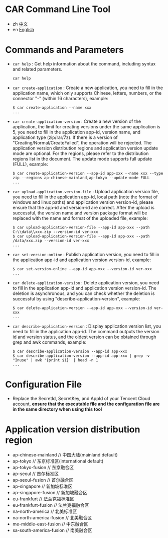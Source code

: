 # CAR Command Line Tool

- zh [中文](README.md)
- en [English](README.en.md)

# Commands and Parameters

- `car help` : Get help information about the command, including syntax and related parameters.

      car help

- `car create-application` : Create a new application, you need to fill in the application name, which only supports Chinese, letters, numbers, or the connector "-" (within 16 characters), example:

      $ car create-application --name xxx
      ...

- `car create-application-version` : Create a new version of the application, the limit for creating versions under the same application is 5, you need to fill in the application app-id, version name, and application type (zip/rar/7z). If there is a version of "Creating/Normal/CreateFailed", the operation will be rejected. The application version distribution regions and application version update mode are optional. For the regions, please refer to the distribution regions list in the document. The update mode supports full update (FULL), example:

      $ car create-application-version --app-id app-xxx --name xxx --type zip --regions ap-chinese-mainland,ap-tokyo --update-mode FULL
      ...

- `car upload-application-version-file` : Upload application version file, you need to fill in the application app-id, local path (note the format of windows and linux paths) and application version version-id, please ensure that the app-id and version-id are correct. After the upload is successful, the version name and version package format will be replaced with the name and format of the uploaded file, example:

      $ car upload-application-version-file --app-id app-xxx --path C:\\data\\xxx.zip --version-id ver-xxx
      $ car upload-application-version-file --app-id app-xxx --path /data/xxx.zip --version-id ver-xxx
      ...

- `car set-version-online` : Publish application version, you need to fill in the application app-id and application version version-id, example:

      $ car set-version-online --app-id app-xxx --version-id ver-xxx
      ...

- `car delete-application-version` : Delete application version, you need to fill in the application app-id and application version version-id. The deletion is asynchronous, and you can check whether the deletion is successful by using "describe-application-version", example:

      $ car delete-application-version --app-id app-xxx --version-id ver-xxx
      ...

- `car describe-application-version` : Display application version list, you need to fill in the application app-id. The command outputs the version id and version status, and the oldest version can be obtained through grep and awk commands, example:

      $ car describe-application-version --app-id app-xxx
      $ car describe-application-version --app-id app-xxx | grep -v "Inuse" | awk '{print $1}' | head -n 1
      ...

# Configuration File

- Replace the SecretId, SecretKey, and AppId of your Tencent Cloud account, **ensure that the executable file and the configuration file are in the same directory when using this tool**

# Application version distribution region
- ap-chinese-mainland     // 中国大陆(mainland default) 
- ap-tokyo                // 东京标准区(international default)
- ap-tokyo-fusion         // 东京融合区
- ap-seoul                // 首尔标准区
- ap-seoul-fusion         // 首尔融合区
- ap-singapore            // 新加坡标准区
- ap-singapore-fusion     // 新加坡融合区
- eu-frankfurt            // 法兰克福标准区
- eu-frankfurt-fusion     // 法兰克福融合区
- na-north-america        // 北美标准区
- na-north-america-fusion // 北美融合区
- me-middle-east-fusion   // 中东融合区
- sa-south-america-fusion // 南美融合区